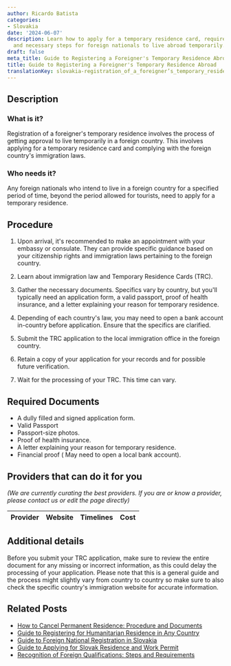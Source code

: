 ```yaml
---
author: Ricardo Batista
categories:
- Slovakia
date: '2024-06-07'
description: Learn how to apply for a temporary residence card, required documents,
  and necessary steps for foreign nationals to live abroad temporarily.
draft: false
meta_title: Guide to Registering a Foreigner's Temporary Residence Abroad
title: Guide to Registering a Foreigner's Temporary Residence Abroad
translationKey: slovakia-registration_of_a_foreigner’s_temporary_residence
---
```


## Description
### What is it?
Registration of a foreigner's temporary residence involves the process of getting approval to live temporarily in a foreign country. This involves applying for a temporary residence card and complying with the foreign country's immigration laws.
### Who needs it?
Any foreign nationals who intend to live in a foreign country for a specified period of time, beyond the period allowed for tourists, need to apply for a temporary residence.

## Procedure

1. Upon arrival, it's recommended  to make an appointment with your embassy or consulate. They can provide specific guidance based on your citizenship rights and immigration laws pertaining to the foreign country. 

2. Learn about immigration law and Temporary Residence Cards (TRC). 

3. Gather the necessary documents. Specifics vary by country, but you'll typically need an application form, a valid passport, proof of health insurance, and a letter explaining your reason for temporary residence.

4. Depending of each country's law, you may need to open a bank account in-country before application. Ensure that the specifics are clarified. 

5. Submit the TRC application to the local immigration office in the foreign country.

6. Retain a copy of your application for your records and for possible future verification.

7. Wait for the processing of your TRC. This time can vary.
   
## Required Documents

- A dully filled and signed application form.
- Valid Passport
- Passport-size photos.
- Proof of health insurance.
- A letter explaining your reason for temporary residence.
- Financial proof ( May need to open a local bank account).

## Providers that can do it for you

_(We are currently curating the best providers. If you are or know a provider, please contact us or edit the page directly)_

| Provider        |     Website     |     Timelines    |       Cost      |
| :-------------: | :-------------: |  :-------------: | :-------------: |

## Additional details
Before you submit your TRC application, make sure to review the entire document for any missing or incorrect information, as this could delay the processing of your application. 
Please note that this is a general guide and the process might slightly vary from country to country so make sure to also check the specific country's immigration website for accurate information.
## Related Posts

- [How to Cancel Permanent Residence: Procedure and Documents](https://tramitit.com/guides/slovakia/cancellation_of_permanent_residence/)
- [Guide to Registering for Humanitarian Residence in Any Country](https://tramitit.com/guides/slovakia/registration_of_a_humanitarian_residence/)
- [Guide to Foreign National Registration in Slovakia](https://tramitit.com/guides/slovakia/registration_of_a_foreign_national/)
- [Guide to Applying for Slovak Residence and Work Permit](https://tramitit.com/guides/slovakia/application_for_residence_with_work_permit/)
- [Recognition of Foreign Qualifications: Steps and Requirements](https://tramitit.com/guides/slovakia/recognition_of_qualifications_obtained_abroad/)